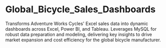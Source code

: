# Global_Bicycle_Sales_Dashboards
Transforms Adventure Works Cycles' Excel sales data into dynamic dashboards across Excel, Power BI, and Tableau. Leverages MySQL for robust data preparation and modeling, delivering key insights to drive market expansion and cost efficiency for the global bicycle manufacturer.
